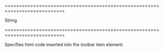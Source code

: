 ===========================================================================
<!--type-->String<!--/type-->
===========================================================================

<!--shortDescription-->
Specifies html code inserted into the toolbar item element.
<!--/shortDescription-->

<!--fullDescription-->

<!--/fullDescription-->